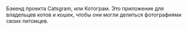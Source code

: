 Бэкенд проекта Catsgram, или Котограм. Это приложение для владельцев котов и кошек, чтобы они могли делиться фотографиями своих питомцев.
